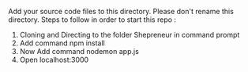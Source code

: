 Add your source code files to this directory. Please don't rename this directory.
Steps to follow in order to start this repo :

1. Cloning and Directing to the folder Shepreneur in command prompt
2. Add command npm install
2. Now Add command nodemon app.js 
3. Open localhost:3000

